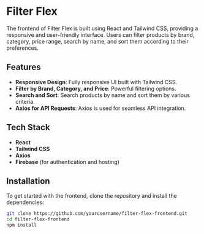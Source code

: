 # Filter Flex

The frontend of Filter Flex is built using React and Tailwind CSS, providing a responsive and user-friendly interface. Users can filter products by brand, category, price range, search by name, and sort them according to their preferences.

## Features

- **Responsive Design**: Fully responsive UI built with Tailwind CSS.
- **Filter by Brand, Category, and Price**: Powerful filtering options.
- **Search and Sort**: Search products by name and sort them by various criteria.
- **Axios for API Requests**: Axios is used for seamless API integration.

## Tech Stack

- **React**
- **Tailwind CSS**
- **Axios**
- **Firebase** (for authentication and hosting)

## Installation

To get started with the frontend, clone the repository and install the dependencies:

```bash
git clone https://github.com/yourusername/filter-flex-frontend.git
cd filter-flex-frontend
npm install
